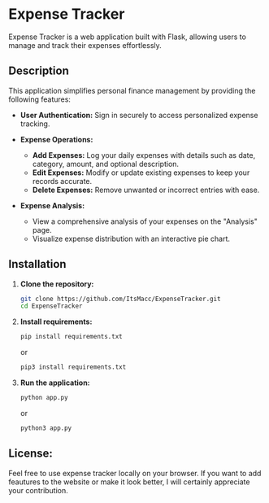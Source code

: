 # Expense Tracker

Expense Tracker is a web application built with Flask, allowing users to manage and track their expenses effortlessly.

## Description

This application simplifies personal finance management by providing the following features:

- **User Authentication:** Sign in securely to access personalized expense tracking.

- **Expense Operations:**
  - **Add Expenses:** Log your daily expenses with details such as date, category, amount, and optional description.
  - **Edit Expenses:** Modify or update existing expenses to keep your records accurate.
  - **Delete Expenses:** Remove unwanted or incorrect entries with ease.

- **Expense Analysis:**
  - View a comprehensive analysis of your expenses on the "Analysis" page.
  - Visualize expense distribution with an interactive pie chart.

## Installation

1. **Clone the repository:**
   ```bash
   git clone https://github.com/ItsMacc/ExpenseTracker.git
   cd ExpenseTracker
   ```
   
2. **Install requirements:**
   ```bash
   pip install requirements.txt
   ```
   or
   ```bash
   pip3 install requirements.txt
   ```
   
3. **Run the application:**
    ```bash
    python app.py
    ```
    or
    ```bash
    python3 app.py
    ```

## **License:**
Feel free to use expense tracker locally on your browser.
If you want to add feautures to the website or make it look better, I will certainly appreciate your contribution.
